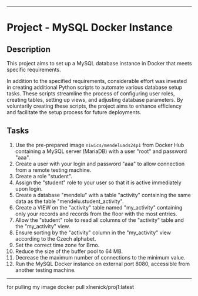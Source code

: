 
---

# Project - MySQL Docker Instance

## Description
This project aims to set up a MySQL database instance in Docker that meets specific requirements.

In addition to the specified requirements, considerable effort was invested in creating additional Python scripts to automate various database setup tasks. These scripts streamline the process of configuring user roles, creating tables, setting up views, and adjusting database parameters. By voluntarily creating these scripts, the project aims to enhance efficiency and facilitate the setup process for future deployments.

## Tasks
1. Use the pre-prepared image `niwics/mendeluads24p1` from Docker Hub containing a MySQL server (MariaDB) with a user "root" and password "aaa".
2. Create a user with your login and password "aaa" to allow connection from a remote testing machine.
3. Create a role "student".
4. Assign the "student" role to your user so that it is active immediately upon login.
5. Create a database "mendelu" with a table "activity" containing the same data as the table "mendelu.student_activity".
6. Create a VIEW on the "activity" table named "my_activity" containing only your records and records from the floor with the most entries.
7. Allow the "student" role to read all columns of the "activity" table and the "my_activity" view.
8. Ensure sorting by the "activity" column in the "my_activity" view according to the Czech alphabet.
9. Set the correct time zone for Brno.
10. Reduce the size of the buffer pool to 64 MB.
11. Decrease the maximum number of connections to the minimum value.
12. Run the MySQL Docker instance on external port 8080, accessible from another testing machine.

---
for pulling my image 
docker pull xlnenick/proj1:latest
